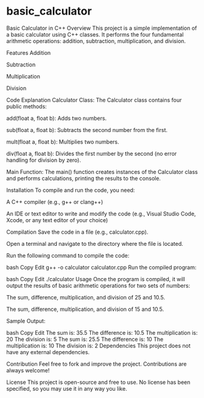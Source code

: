 # basic_calculator
Basic Calculator in C++
Overview
This project is a simple implementation of a basic calculator using C++ classes. It performs the four fundamental arithmetic operations: addition, subtraction, multiplication, and division.

Features
Addition

Subtraction

Multiplication

Division

Code Explanation
Calculator Class: The Calculator class contains four public methods:

add(float a, float b): Adds two numbers.

sub(float a, float b): Subtracts the second number from the first.

mult(float a, float b): Multiplies two numbers.

div(float a, float b): Divides the first number by the second (no error handling for division by zero).

Main Function: The main() function creates instances of the Calculator class and performs calculations, printing the results to the console.

Installation
To compile and run the code, you need:

A C++ compiler (e.g., g++ or clang++)

An IDE or text editor to write and modify the code (e.g., Visual Studio Code, Xcode, or any text editor of your choice)

Compilation
Save the code in a file (e.g., calculator.cpp).

Open a terminal and navigate to the directory where the file is located.

Run the following command to compile the code:

bash
Copy
Edit
g++ -o calculator calculator.cpp
Run the compiled program:

bash
Copy
Edit
./calculator
Usage
Once the program is compiled, it will output the results of basic arithmetic operations for two sets of numbers:

The sum, difference, multiplication, and division of 25 and 10.5.

The sum, difference, multiplication, and division of 15 and 10.5.

Sample Output:

bash
Copy
Edit
The sum is: 35.5
The difference is: 10.5
The multiplication is: 20
The division is: 5
The sum is: 25.5
The difference is: 10
The multiplication is: 10
The division is: 2
Dependencies
This project does not have any external dependencies.

Contribution
Feel free to fork and improve the project. Contributions are always welcome!

License
This project is open-source and free to use. No license has been specified, so you may use it in any way you like.
